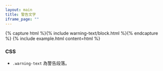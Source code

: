 ```yaml
---
layout: main
title: 警告文字
iframe_page: ""
---
```


{% capture html %}{% include warning-text/block.html %}{% endcapture %}
{% include example.html content=html %}

### CSS

- `.warning-text` 為警告段落。
